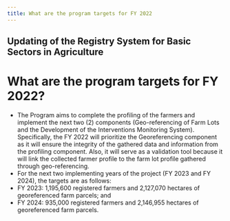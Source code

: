 ```yaml
---
title: What are the program targets for FY 2022
---
```


## Updating of the Registry System for Basic Sectors in Agriculture

# What are the program targets for FY 2022?


 - The Program aims to complete the profiling of the farmers and implement the next two (2) components (Geo-referencing of Farm Lots and the Development of the Interventions Monitoring System). Specifically, the FY 2022 will prioritize the Georeferencing component as it will ensure the integrity of the gathered data and information from the profiling component. Also, it will serve as a validation tool because it will link the collected farmer profile to the farm lot profile gathered through geo-referencing.
 - For the next two implementing years of the project (FY 2023 and FY 2024), the targets are as follows:
 - FY 2023: 1,195,600 registered farmers and 2,127,070 hectares of georeferenced farm parcels; and
 - FY 2024: 935,000 registered farmers and 2,146,955 hectares of georeferenced farm parcels.
